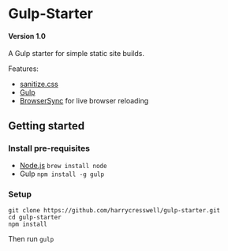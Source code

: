 # Gulp-Starter

#### Version 1.0

A Gulp starter for simple static site builds.

Features:
- [sanitize.css](https://jonathantneal.github.io/sanitize.css/)
- [Gulp](http://gulpjs.com/)
- [BrowserSync](http://www.browsersync.io/) for live browser reloading

## Getting started

### Install pre-requisites

- [Node.js](http://nodejs.org/) `brew install node`
- Gulp `npm install -g gulp`

### Setup
```
git clone https://github.com/harrycresswell/gulp-starter.git
cd gulp-starter
npm install
```
Then run `gulp`
